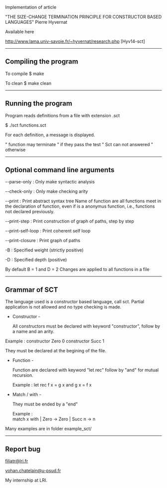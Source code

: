 Implementation of article

"THE SIZE-CHANGE TERMINATION PRINCIPLE FOR CONSTRUCTOR BASED LANGUAGES"
Pierre Hyvernat  

Available here

http://www.lama.univ-savoie.fr/~hyvernat/research.php
[Hyv14-sct]

----------------------
Compiling the program
----------------------

To compile 
   $ make 

To clean 
   $ make clean

-------------------
Running the program
-------------------

Program reads definitions from a file with extension .sct

$ ./sct functions.sct

For each definition, a message is displayed.

 " function may terminate " if they pass the test
 " Sct can not answered " otherwise

-------------------------------
Optional command line arguments
-------------------------------

--parse-only	  : Only make syntactic analysis

--check-only   	  : Only make checking arity

--print	       	  : Print abstract syntax tree
		    Name of function are all functions meet in the declaration
		    of function, even if is a anonymus function, 
		    i.e., functions not declared previously.

--print-step   	  : Print construction of graph of paths, step by step

--print-self-loop : Print coherent self loop

--print-closure   : Print graph of paths

-B 		  : Specified weight (strictly positive)

-D 		  : Specified depth (positive)

By default B = 1 and D = 2
Changes are applied to all functions in a file

--------------
Grammar of SCT
--------------

The language used is a constructor based language, call sct.
Partial application is not allowed and no type checking is made.

- Constructor -

   All constructors must be declared with keyword "constructor",
 follow by a name and an arity.

 Example : 
   constructor Zero 0
   constructor Succ 1

 They must be declared at the begining of the file.

- Function -

   Function are declared with keyword "let rec" follow by "and" for mutual recursion.

   Example : 
     let rec f x = g x 
     and g x = f x 

- Match / with -

    They must be ended by a "end" 

    Example :      
      match x with 
      | Zero -> Zero
      | Succ n -> n 
      

Many examples are in folder example_sct/

----------
Report bug
----------
filiatr@lri.fr

yohan.chatelain@u-psud.fr

My internship at LRI.